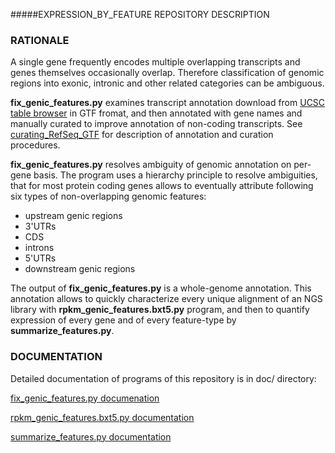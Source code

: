 #####EXPRESSION_BY_FEATURE REPOSITORY DESCRIPTION


### RATIONALE 

A single gene frequently encodes multiple overlapping transcripts and genes
themselves occasionally overlap. Therefore classification of genomic regions
into exonic, intronic and other related categories can be ambiguous.

**fix_genic_features.py** examines transcript annotation download from [UCSC
table browser](http://genome.ucsc.edu/cgi-bin/hgTables?command=start) in GTF
fromat, and then annotated with gene names and manually curated to improve
annotation of non-coding transcripts. See 
[curating_RefSeq_GTF](https://github.com/getopt/EXPRESSION_BY_FEATURE/blob/master/doc/curating_RefSeq_GTF.md) 
for description of annotation and curation procedures.

**fix_genic_features.py** resolves ambiguity of genomic annotation on per-gene
basis. The program uses a hierarchy principle to resolve ambiguities, that for
most protein coding genes allows to eventually attribute following six types of
non-overlapping genomic features:

 - upstream genic regions
 - 3'UTRs
 - CDS
 - introns
 - 5'UTRs
 - downstream genic regions

The output of **fix_genic_features.py** is a whole-genome annotation. This
annotation allows to quickly characterize every unique alignment of an NGS
library with **rpkm_genic_features.bxt5.py** program, and then to quantify
expression of every gene and of every feature-type by
**summarize_features.py**. 


### DOCUMENTATION 

Detailed documentation of programs of this repository is in doc/ directory:

[fix_genic_features.py documenation](https://github.com/getopt/EXPRESSION_BY_FEATURE/blob/master/doc/fix_genic_features.md)

[rpkm_genic_features.bxt5.py documentation](https://github.com/getopt/EXPRESSION_BY_FEATURE/blob/master/doc/rpkm_genic_features.bxt5.md)

[summarize_features.py documentation](https://github.com/getopt/EXPRESSION_BY_FEATURE/blob/master/doc/summarize_features.md)



